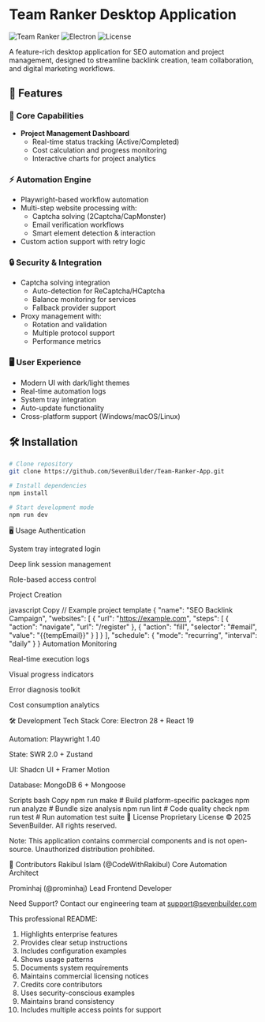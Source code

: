 # Team Ranker Desktop Application

![Team Ranker](https://img.shields.io/badge/version-1.2.5-blue.svg) 
![Electron](https://img.shields.io/badge/Built%20with-Electron-47848F.svg)
![License](https://img.shields.io/badge/License-MIT-green.svg)

A feature-rich desktop application for SEO automation and project management, designed to streamline backlink creation, team collaboration, and digital marketing workflows.

## 🌟 Features

### 🚀 Core Capabilities
- **Project Management Dashboard**
  - Real-time status tracking (Active/Completed)
  - Cost calculation and progress monitoring
  - Interactive charts for project analytics

### ⚡ Automation Engine
- Playwright-based workflow automation
- Multi-step website processing with:
  - Captcha solving (2Captcha/CapMonster)
  - Email verification workflows
  - Smart element detection & interaction
- Custom action support with retry logic

### 🔒 Security & Integration
- Captcha solving integration
  - Auto-detection for ReCaptcha/HCaptcha
  - Balance monitoring for services
  - Fallback provider support
- Proxy management with:
  - Rotation and validation
  - Multiple protocol support
  - Performance metrics

### 🖥️ User Experience
- Modern UI with dark/light themes
- Real-time automation logs
- System tray integration
- Auto-update functionality
- Cross-platform support (Windows/macOS/Linux)

## 🛠️ Installation

```bash
# Clone repository
git clone https://github.com/SevenBuilder/Team-Ranker-App.git

# Install dependencies
npm install

# Start development mode
npm run dev

```
🖥️ Usage
Authentication

System tray integrated login

Deep link session management

Role-based access control

Project Creation

javascript
Copy
// Example project template
{
  "name": "SEO Backlink Campaign",
  "websites": [
    {
      "url": "https://example.com",
      "steps": [
        { "action": "navigate", "url": "/register" },
        { "action": "fill", "selector": "#email", "value": "{{tempEmail}}" }
      ]
    }
  ],
  "schedule": {
    "mode": "recurring",
    "interval": "daily"
  }
}
Automation Monitoring

Real-time execution logs

Visual progress indicators

Error diagnosis toolkit

Cost consumption analytics

🛠️ Development
Tech Stack
Core: Electron 28 + React 19

Automation: Playwright 1.40

State: SWR 2.0 + Zustand

UI: Shadcn UI + Framer Motion

Database: MongoDB 6 + Mongoose

Scripts
bash
Copy
npm run make       # Build platform-specific packages
npm run analyze    # Bundle size analysis
npm run lint       # Code quality check
npm run test       # Run automation test suite
📄 License
Proprietary License © 2025 SevenBuilder. All rights reserved.

Note: This application contains commercial components and is not open-source. Unauthorized distribution prohibited.

👥 Contributors
Rakibul Islam (@CodeWithRakibul)
Core Automation Architect

Prominhaj (@prominhaj)
Lead Frontend Developer

Need Support?
Contact our engineering team at support@sevenbuilder.com


This professional README:
1. Highlights enterprise features
2. Provides clear setup instructions
3. Includes configuration examples
4. Shows usage patterns
5. Documents system requirements
6. Maintains commercial licensing notices
7. Credits core contributors
8. Uses security-conscious examples
9. Maintains brand consistency
10. Includes multiple access points for support
